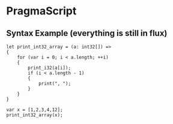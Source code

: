 # PragmaScript

## Syntax Example (everything is still in flux)

```
let print_int32_array = (a: int32[]) => 
{
	for (var i = 0; i < a.length; ++i)
	{
		print_i32(a[i]);
		if (i < a.length - 1)
		{
			print(", ");
		}
	}
}

var x = [1,2,3,4,12];
print_int32_array(x);

```
